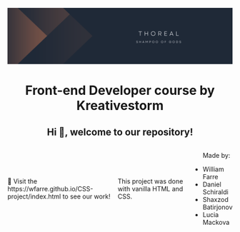 ![Team 2 Project Banner](https://github.com/wfarre/CSS-project/blob/main/project_banner.png)
<h1 align="center">Front-end Developer course by Kreativestorm</h1>
<h2 align="center">Hi 👋, welcome to our repository!</h2>
<div style="display: flex; align-items: center;">
  <section>
    <p>🔭 Visit the https://wfarre.github.io/CSS-project/index.html to see our work! </p>
  </section>
  <section>
    <p>This project was done with vanilla HTML and CSS.</p>
  </section>
  <section>
    <ul>
        <p>Made by:</p>
        <li>William Farre</li>
        <li>Daniel Schiraldi</li>
        <li>Shaxzod Batirjonov</li>
        <li>Lucia Mackova</li>
    </ul>
  </section>
</div>
